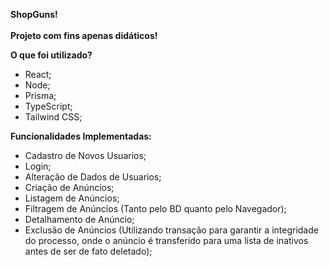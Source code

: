 **ShopGuns!**<br><br>
**Projeto com fins apenas didáticos!**<br>


**O que foi utilizado?**
- React;
- Node;
- Prisma;
- TypeScript;
- Tailwind CSS;

**Funcionalidades Implementadas:**
- Cadastro de Novos Usuarios;
- Login;
- Alteração de Dados de Usuarios;
- Criação de Anúncios;
- Listagem de Anúncios;
- Filtragem de Anúncios (Tanto pelo BD quanto pelo Navegador);
- Detalhamento de Anúncio;
- Exclusão de Anúncios (Utilizando transação para garantir a integridade do processo, onde o anúncio é transferido para uma lista de inativos antes de ser de fato deletado);





